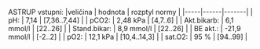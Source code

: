 <div class="w3-row">
<div class="w3-half">

ASTRUP vstupní:
|veličina | hodnota | rozptyl normy |
|-----|------|-------|
| pH: |  7,14 | [7,36..7,44] |
| pCO2: | 2,48 kPa | [4,7..6] |
| Akt.bikarb: | 6,1 mmol/l | [22..26] |
| Stand.bikar: | 8,9 mmol/l | [22..26] |
| BE akt.: |  -21,9 mmol/l | [-2..2] |
| pO2: | 12,1 kPa | [10,4..14,3] |
| sat.O2: | 95 % | [94..99] |


</div>
<div class="w3-half">

<bdl-sachart fromid="idfmi" refindex="9,3" convertors="1,1,0;1,133.322" pH="7.14" pCO2="18.75" width="600" height="600" p-h="7.14" p-c-o2="18.75"></bdl-sachart> 




</div>
</div>